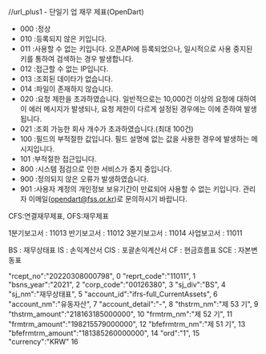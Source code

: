 //url_plus1 - 단일기 업 재무 제표(OpenDart)

- 000 :정상
- 010 :등록되지 않은 키입니다.
- 011 :사용할 수 없는 키입니다. 오픈API에 등록되었으나, 일시적으로 사용 중지된 키를 통하여 검색하는 경우 발생합니다.
- 012 :접근할 수 없는 IP입니다.
- 013 :조회된 데이타가 없습니다.
- 014 :파일이 존재하지 않습니다.
- 020 :요청 제한을 초과하였습니다.
  일반적으로는 10,000건 이상의 요청에 대하여 이 에러 메시지가 발생되나, 요청 제한이 다르게 설정된 경우에는 이에 준하여 발생됩니다.
- 021 :조회 가능한 회사 개수가 초과하였습니다.(최대 100건)
- 100 :필드의 부적절한 값입니다. 필드 설명에 없는 값을 사용한 경우에 발생하는 메시지입니다.
- 101 :부적절한 접근입니다.
- 800 :시스템 점검으로 인한 서비스가 중지 중입니다.
- 900 :정의되지 않은 오류가 발생하였습니다.
- 901 :사용자 계정의 개인정보 보유기간이 만료되어 사용할 수 없는 키입니다. 관리자 이메일(opendart@fss.or.kr)로 문의하시기 바랍니다.

CFS:연결재무제표, OFS:재무제표

1분기보고서 : 11013
반기보고서 : 11012
3분기보고서 : 11014
사업보고서 : 11011

BS : 재무상태표 
IS : 손익계산서 
CIS : 포괄손익계산서 
CF : 현금흐름표 
SCE : 자본변동표

"rcept_no":"20220308000798", 0
"reprt_code":"11011", 1
"bsns_year":"2021", 2
"corp_code":"00126380", 3
"sj_div":"BS", 4
"sj_nm":"재무상태표", 5
"account_id":"ifrs-full_CurrentAssets", 6
"account_nm":"유동자산", 7
"account_detail":"-", 8
"thstrm_nm":"제 53 기", 9
"thstrm_amount":"218163185000000", 10
"frmtrm_nm":"제 52 기", 11
"frmtrm_amount":"198215579000000", 12
"bfefrmtrm_nm":"제 51 기", 13
"bfefrmtrm_amount":"181385260000000", 14
"ord":"1", 15
"currency":"KRW" 16
